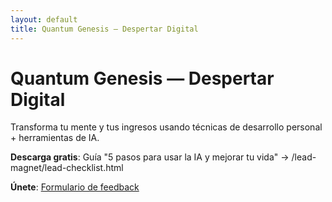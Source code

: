 ```yaml
---
layout: default
title: Quantum Genesis — Despertar Digital
---
```


# Quantum Genesis — Despertar Digital

Transforma tu mente y tus ingresos usando técnicas de desarrollo personal + herramientas de IA.

**Descarga gratis**: Guía "5 pasos para usar la IA y mejorar tu vida" → /lead-magnet/lead-checklist.html

**Únete**: [Formulario de feedback](https://forms.gle/REEMPLAZAR)

